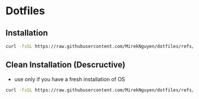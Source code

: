 # Dotfiles

## Installation

```bash
curl -fsSL https://raw.githubusercontent.com/MirekNguyen/dotfiles/refs/heads/main/install/install.sh | sh
```

## Clean Installation (Descructive)

- use only if you have a fresh installation of OS

```bash
curl -fsSL https://raw.githubusercontent.com/MirekNguyen/dotfiles/refs/heads/main/install/clean-install.sh | sh
```
